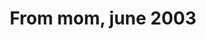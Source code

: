 ---
title: From mom, june 2003
tag: from-mom-june-2003
permalink: "/category/from-mom-june-2003"
---